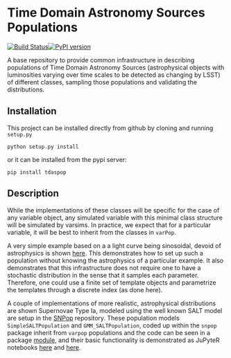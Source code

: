 # Time Domain Astronomy Sources Populations

[![Build Status](https://travis-ci.org/rbiswas4/TdasPop.svg?branch=master)](https://travis-ci.org/rbiswas4/TdasPop)[![PyPI version](https://badge.fury.io/py/tdaspop.svg)](https://badge.fury.io/py/tdaspop)

A base repository to provide common infrastructure in describing populations of Time Domain Astronomy Sources (astrophysical objects with luminosities varying over time scales to be detected as changing by LSST) of different classes, sampling those populations and validating the distributions.

## Installation
This project can be installed directly from github by cloning and running `setup.py`
```
python setup.py install
```
or it can be installed from the pypi server:
```
pip install tdaspop
```
## Description
While the implementations of these classes will be specific for the case of any variable object, any simulated variable with this minimal class structure will be simulated by varsims. In practice, we expect that for a particular variable, it will be best to inherit from the classes in `varPop`. 

A very simple example based on a a light curve being sinosoidal, devoid of astrophysics is shown [here](./examples/Demo_Population.ipynb). This demonstrates how to set up such a population without knowing the astrophysics of a particular example. It also demonstrates that this infrastructure does not require one to have a stochastic distribution in the sense that it samples each parameter. Therefore, one could use a finite set of template objects and parametrize the templates through a discrete index (as done here).

A couple of implementations of more realistic, astrophysical distributions are shown Supernovae Type Ia, modeled using the well known SALT model are setup in the [SNPop](https://github.com/rbiswas4/SNPop) repository. These population models `SimpleSALTPopulation` and `GMM_SALTPopulation`, coded up within the `snpop` package inherit from `varpop` populations and the code can be seen in a package [module](https://github.com/rbiswas4/SNPop/blob/master/snpop/saltpop.py), and their basic functionality is demonstrated as JuPyteR notebooks [here](https://github.com/rbiswas4/SNPop/blob/master/Examples/Demo_Gmm.ipynb) and [here](https://github.com/rbiswas4/SNPop/blob/master/Examples/Demo_SimpleSALTPopulation.ipynb). 


